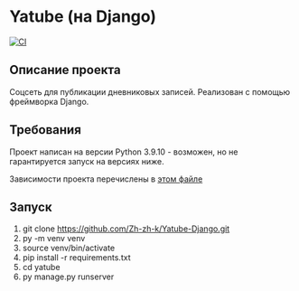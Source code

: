 # Yatube (на Django)

[![CI](https://github.com/yandex-praktikum/hw05_final/actions/workflows/python-app.yml/badge.svg?branch=master)](https://github.com/yandex-praktikum/hw05_final/actions/workflows/python-app.yml)

## Описание проекта

Соцсеть для публикации дневниковых записей. Реализован с помощью фреймворка Django.

## Требования
Проект написан на версии Python 3.9.10 - возможен, но не гарантируется запуск на версиях ниже.

Зависимости проекта перечислены в [этом файле](https://github.com/Zh-zh-k/Yatube-Django/blob/238caba25d9f7868a6d10577de671af5cc70ebab/requirements.txt)

## Запуск

1. git clone https://github.com/Zh-zh-k/Yatube-Django.git
2. py -m venv venv
3. source venv/bin/activate
4. pip install -r requirements.txt
5. cd yatube
6. py manage.py runserver
